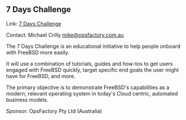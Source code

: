 ## 7 Days Challenge ##

Link:	 [7 Days Challenge](https://wiki.freebsd.org/MichaelCrilly/7dayschallenge)  

Contact: Michael Crilly <mike@opsfactory.com.au>  

The 7 Days Challenge is an educational initiative to help people onboard with FreeBSD more easily.

It will use a combination of tutorials, guides and how-tos to get users engaged with
FreeBSD quickly, target specific end goals the user might have for FreeBSD, and more.

The primary objective is to demonstrate FreeBSD's capabilities as a modern, relevant operating
system in today's Cloud centric, automated business models.

Sponsor: OpsFactory Pty Ltd (Australia)
